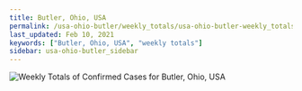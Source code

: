 ```yaml
---
title: Butler, Ohio, USA
permalink: /usa-ohio-butler/weekly_totals/usa-ohio-butler-weekly_totals.html
last_updated: Feb 10, 2021
keywords: ["Butler, Ohio, USA", "weekly totals"]
sidebar: usa-ohio-butler_sidebar
---
```


![Weekly Totals of Confirmed Cases for Butler, Ohio, USA](/covid_tracker/images/graphs/usa-ohio-butler-weekly_totals_graph.png)
